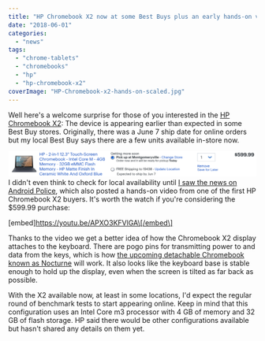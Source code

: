 ```yaml
---
title: "HP Chromebook X2 now at some Best Buys plus an early hands-on video look"
date: "2018-06-01"
categories: 
  - "news"
tags: 
  - "chrome-tablets"
  - "chromebooks"
  - "hp"
  - "hp-chromebook-x2"
coverImage: "HP-Chromebook-x2-hands-on-scaled.jpg"
---
```


Well here's a welcome surprise for those of you interested in the [HP Chromebook X2](https://www.aboutchromebooks.com/news/hp-chromebook-x2-arrives-as-the-first-detachable-chromebook-tablet/): The device is appearing earlier than expected in some Best Buy stores. Originally, there was a June 7 ship date for online orders but my local Best Buy says there are a few units available in-store now.

[![HP Chromebook X2 in stock](images/HP-Chromebook-X2-in-stock.png)](https://www.aboutchromebooks.com/wp-content/uploads/2018/06/HP-Chromebook-X2-in-stock.png) I didn't even think to check for local availability until [I saw the news on Android Police](https://www.androidpolice.com/2018/05/31/hp-chromebook-x2s-sold-best-buy-far-ahead-june-10th-release/), which also posted a hands-on video from one of the first HP Chromebook X2 buyers. It's worth the watch if you're considering the $599.99 purchase:

\[embed\]https://youtu.be/APXO3KFVlGA\[/embed\]

Thanks to the video we get a better idea of how the Chromebook X2 display attaches to the keyboard. There are pogo pins for transmitting power to and data from the keys, which is how [the upcoming detachable Chromebook known as Nocturne](https://www.aboutchromebooks.com/news/nocturne-chromebook-to-power-its-detachable-keyboard-like-apples-smart-keyboard-for-ipad/) will work. It also looks like the keyboard base is stable enough to hold up the display, even when the screen is tilted as far back as possible.

With the X2 available now, at least in some locations, I'd expect the regular round of benchmark tests to start appearing online. Keep in mind that this configuration uses an Intel Core m3 processor with 4 GB of memory and 32 GB of flash storage. HP said there would be other configurations available but hasn't shared any details on them yet.
